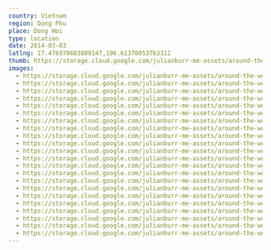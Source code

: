 ```yaml
---
country: Vietnam
region: Dong Phu
place: Dong Hoi
type: location
date: 2014-03-03
latlng: 17.476970683800147,106.61370053763312
thumb: https://storage.cloud.google.com/julianburr-me-assets/around-the-world/vietnam/dong-hoi/IMG_3153--thumb.JPG
images:
  - https://storage.cloud.google.com/julianburr-me-assets/around-the-world/vietnam/dong-hoi/IMG_3153.JPG
  - https://storage.cloud.google.com/julianburr-me-assets/around-the-world/vietnam/dong-hoi/IMG_3143.JPG
  - https://storage.cloud.google.com/julianburr-me-assets/around-the-world/vietnam/dong-hoi/IMG_3193.JPG
  - https://storage.cloud.google.com/julianburr-me-assets/around-the-world/vietnam/dong-hoi/IMG_3208.JPG
  - https://storage.cloud.google.com/julianburr-me-assets/around-the-world/vietnam/dong-hoi/IMG_3115.JPG
  - https://storage.cloud.google.com/julianburr-me-assets/around-the-world/vietnam/dong-hoi/IMG_3154.JPG
  - https://storage.cloud.google.com/julianburr-me-assets/around-the-world/vietnam/dong-hoi/IMG_3141.JPG
  - https://storage.cloud.google.com/julianburr-me-assets/around-the-world/vietnam/dong-hoi/IMG_3121.JPG
  - https://storage.cloud.google.com/julianburr-me-assets/around-the-world/vietnam/dong-hoi/IMG_3210.JPG
  - https://storage.cloud.google.com/julianburr-me-assets/around-the-world/vietnam/dong-hoi/IMG_3060.JPG
  - https://storage.cloud.google.com/julianburr-me-assets/around-the-world/vietnam/dong-hoi/IMG_3189.JPG
  - https://storage.cloud.google.com/julianburr-me-assets/around-the-world/vietnam/dong-hoi/IMG_3064.JPG
  - https://storage.cloud.google.com/julianburr-me-assets/around-the-world/vietnam/dong-hoi/IMG_3196.JPG
  - https://storage.cloud.google.com/julianburr-me-assets/around-the-world/vietnam/dong-hoi/IMG_3059.JPG
  - https://storage.cloud.google.com/julianburr-me-assets/around-the-world/vietnam/dong-hoi/IMG_3203.JPG
  - https://storage.cloud.google.com/julianburr-me-assets/around-the-world/vietnam/dong-hoi/IMG_3146.JPG
  - https://storage.cloud.google.com/julianburr-me-assets/around-the-world/vietnam/dong-hoi/IMG_3052.JPG
  - https://storage.cloud.google.com/julianburr-me-assets/around-the-world/vietnam/dong-hoi/IMG_3177.JPG
  - https://storage.cloud.google.com/julianburr-me-assets/around-the-world/vietnam/dong-hoi/IMG_3078.JPG
  - https://storage.cloud.google.com/julianburr-me-assets/around-the-world/vietnam/dong-hoi/IMG_3138.JPG
  - https://storage.cloud.google.com/julianburr-me-assets/around-the-world/vietnam/dong-hoi/IMG_3084.JPG
  - https://storage.cloud.google.com/julianburr-me-assets/around-the-world/vietnam/dong-hoi/IMG_3057.JPG
---
```

